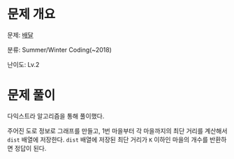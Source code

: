 # 문제 개요

문제: [배달](https://school.programmers.co.kr/learn/courses/30/lessons/12978)

분류: Summer/Winter Coding(~2018)

난이도: Lv.2

# 문제 풀이

다익스트라 알고리즘을 통해 풀이했다.

주어진 도로 정보로 그래프를 만들고, 1번 마을부터 각 마을까지의 최단 거리를 계산해서 `dist` 배열에 저장한다. `dist` 배열에 저장된 최단 거리가 `K` 이하인 마을의 개수를 반환하면 정답이 된다.

